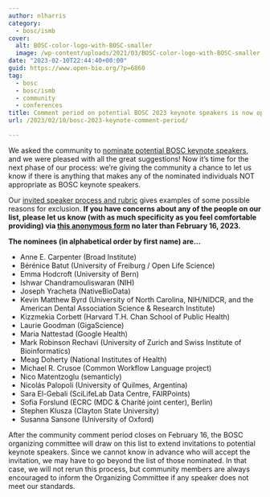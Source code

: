 ```yaml
---
author: nlharris
category:
  - bosc/ismb
cover:
  alt: BOSC-color-logo-with-BOSC-smaller
  image: /wp-content/uploads/2021/03/BOSC-color-logo-with-BOSC-smaller.jpeg
date: "2023-02-10T22:44:40+00:00"
guid: https://www.open-bio.org/?p=6860
tag:
  - bosc
  - bosc/ismb
  - community
  - conferences
title: Comment period on potential BOSC 2023 keynote speakers is now open
url: /2023/02/10/bosc-2023-keynote-comment-period/

---
```

We asked the community to [nominate potential BOSC keynote speakers](/2023/02/02/nominate-keynote-speaker-for-bosc-2023/), and we were pleased with all the great suggestions! Now it’s time for the next phase of our process: we’re giving the community a chance to let us know if there is anything that makes any of the nominated individuals NOT appropriate as BOSC keynote speakers.

Our [invited speaker process and rubric](https://github.com/OBF/bosc_materials/blob/master/invited-speaker-process.md) gives examples of some possible reasons for exclusion. **If you have concerns about any of the people on our list, please let us know (with as much specificity as you feel comfortable providing) via [this anonymous form](https://docs.google.com/forms/d/e/1FAIpQLSegBn3b6_6_7DDxpjoayMhjCChVw07o8CVldXP54HzVuwcDlw/viewform) no later than February 16, 2023.**

**The nominees (in alphabetical order by first name) are...**

- Anne E. Carpenter (Broad Institute)
- Bérénice Batut (University of Freiburg / Open Life Science)
- Emma Hodcroft (University of Bern)
- Ishwar Chandramouliswaran (NIH)
- Joseph Yracheta (NativeBioData)
- Kevin Matthew Byrd (University of North Carolina, NIH/NIDCR, and the American Dental Association Science & Research Institute)
- Kizzmekia Corbett (Harvard T.H. Chan School of Public Health)
- Laurie Goodman (GigaScience)
- Maria Nattestad (Google Health)
- Mark Robinson Rechavi (University of Zurich and Swiss Institute of Bioinformatics)
- Meag Doherty (National Institutes of Health)
- Michael R. Crusoe (Common Workflow Language project)
- Nico Matentzoglu (semanticly)
- Nicolás Palopoli (University of Quilmes, Argentina)
- Sara El-Gebali (SciLifeLab Data Centre, FAIRPoints)
- Sofia Forslund (ECRC (MDC & Charité joint center), Berlin)
- Stephen Klusza (Clayton State University)
- Susanna Sansone (University of Oxford)

After the community comment period closes on February 16, the BOSC organizing committee will draw on this list to extend invitations to potential keynote speakers. Since we cannot know in advance who will accept the invitation, we may have to go beyond the list of those nominated. In that case, we will not rerun this process, but community members are always encouraged to inform the Organizing Committee if any speaker does not meet our standards.
